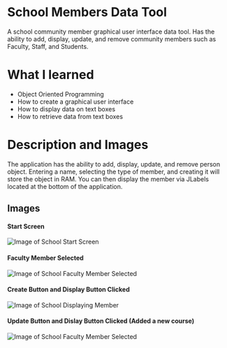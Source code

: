 # School Members Data Tool
A school community member graphical user interface data tool. Has the ability to add, display, update, and remove community members such as Faculty, Staff, and Students.

# What I learned
* Object Oriented Programming
* How to create a graphical user interface
* How to display data on text boxes
* How to retrieve data from text boxes

# Description and Images
The application has the ability to add, display, update, and remove person object. Entering a name, selecting the type of member, and creating it will store the object in RAM. You can then display the member via JLabels located at the bottom of the application.

## Images
#### Start Screen
![Image of School Start Screen](https://github.com/negrt/cv/blob/master/images/School%20Start%20Up.png?raw=true)

#### Faculty Member Selected
![Image of School Faculty Member Selected](https://github.com/negrt/cv/blob/master/images/School%20Faculty%20Member%20Selected.png?raw=true)

#### Create Button and Display Button Clicked
![Image of School Displaying Member](https://github.com/negrt/cv/blob/master/images/School%20Displaying%20Member.png?raw=true)

#### Update Button and Dislay Button Clicked (Added a new course)
![Image of School Faculty Member Selected](https://github.com/negrt/cv/blob/master/images/School%20Updating%20Member.png?raw=true)
